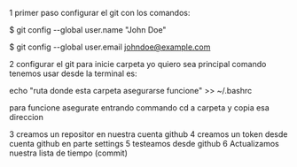 1 primer paso configurar el git con los comandos:

$ git config --global user.name "John Doe"

$ git config --global user.email johndoe@example.com

2 configurar el git para inicie carpeta yo quiero sea principal
comando tenemos usar desde la terminal es:

echo "ruta donde esta carpeta asegurarse funcione" >> ~/.bashrc

para funcione asegurate entrando commando cd a carpeta y copia esa direccion

3 creamos un repositor en nuestra cuenta github
4 creamos un token desde cuenta github en parte settings 
5 testeamos desde github
6 Actualizamos nuestra lista de tiempo (commit)
